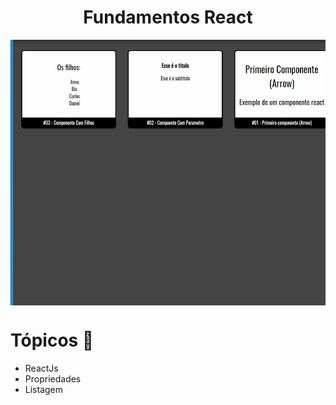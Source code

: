 <h1 align="center">Fundamentos React</h1>

<img align="center" src="./github/fundamentos.gif" alt="fundamentos" height="425" />

# Tópicos 🚀

- ReactJs
- Propriedades
- Listagem
